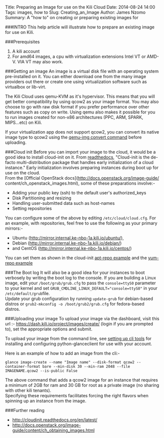 Title: Preparing an Image for use on the Kili Cloud
Date: 2014-08-24 14:00
Tags: images, how to
Slug: Creating_an_Image 
Author: James Nzomo
Summary: A "how to" on creating or preparing existing images for 

###INTRO
This help article will illustrate how to prepare an existing image for use on Kili.

###Prerequisites

1. A kili account
2. For amd64 images, a cpu with virtualization extensions 
Intel VT or AMD-V. VIA VT may also work.

###Getting an image
An image is a virtual disk file with an operating system pre-installed on it. 
You can either download one from the many image providers out there or 
create one using virtualization software such as virtualbox or lib-virt.

The Kili Cloud uses qemu-KVM as it's hypervisor. This means that you will 
get better compatibility by using qcow2 as your image format.
You may also choose to go with raw disk format if you prefer performance 
over other features such as copy on write.
Using qemu also makes it possible for you to run images created for non-x86 
architectures (PPC, ARM, SPARK, MIPS...etc) on Kili.

If your virtualization app does not support qcow2, you can convert its native
image type to qcow2 using the 
[qemu-img convert command](http://docs.openstack.org/image-guide/content/ch_converting.html) before uploading.

###Cloud init
Before you can import your image to the cloud, it would be a good idea to 
install cloud-init on it. 
From [readthedocs](http://cloudinit.readthedocs.org/en/latest/), "Cloud-init 
is the de-facto multi-distribution package that handles early initialization 
of a cloud instance." Early initialization involves preparing instances during
boot up for use on the cloud.  
From the [Official OpenStack docs](http://docs.openstack.org/image-guide/
content/ch_openstack_images.html), 
some of these preparations involve:-

- Adding your public key (ssh) to the default user's authorized_keys
- Disk Partitioning and resizing
- Handling user-submitted data such as host-names
- Setting repositories

You can configure some of the above by editing `/etc/cloud/cloud.cfg`. 
For an example, with repositories, feel free to use the following 
as your primary mirrors:-

- Ubuntu (http://mirror.internal.ke-nbo-1a.kili.io/ubuntu/), 
- Debian (http://mirror.internal.ke-nbo-1a.kili.io/debian/)
- and CentOS (http://mirror.internal.ke-nbo-1a.kili.io/centos/)

You can set them as shown in the cloud-init 
[apt-repo example](http://cloudinit.readthedocs.org/en/latest/topics/examples.html#add-apt-repositories) 
and the [yum-repo example](http://cloudinit.readthedocs.org/en/latest/topics/examples.html#adding-a-yum-repository) 

###The Boot log 
It will also be a good idea for your instances to boot verbosely 
by writing the boot log to the console. If you are building a Linux 
image, edit your `/boot/grub/grub.cfg` to pass the `console=ttyS0` 
parameter to your kernel and set `GRUB_CMDLINE_LINUX_DEFAULT="console=ttyS0"` 
in your `/etc/default/grub`file.  
Update your grub configuration by running `update-grub` for debian-based distros or `grub2-mkconfig -o /boot/grub2/grub.cfg` for fedora-based distros.

###Uploading your image
To upload your image via the dashboard, visit this url :- 
https://dash.kili.io/project/images/create/ (login if you are prompted to), 
set the appropriate options and submit.   

To upload your image from the command line, see 
[setting up cli tools](setting_up_cli.html) for installing and 
configuring python-glanceclient for use with your account.  

Here is an example of how to add an image from the cli:-

    glance image-create --name "Image name" --disk-format qcow2 --container-format bare --min-disk 30 --min-ram 2048 --file IMAGENAME.qcow2 --is-public False

The above command that adds a qcow2 image for an instance that requires 
a minimum of 2GB for ram and 30 GB for root as a private image 
(no sharing with other kili tenants).  
Specifying these requirements facilitates forcing the right flavors when 
spinning up an instance from the image.

###Further reading

- http://cloudinit.readthedocs.org/en/latest/
- http://docs.openstack.org/image-guide/content/ch_obtaining_images.html
